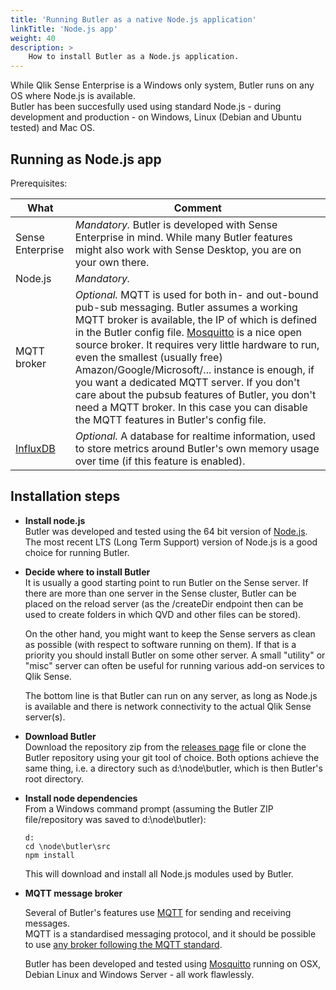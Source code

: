 ```yaml
---
title: 'Running Butler as a native Node.js application'
linkTitle: 'Node.js app'
weight: 40
description: >
    How to install Butler as a Node.js application.
---
```


While Qlik Sense Enterprise is a Windows only system, Butler runs on any OS where Node.js is available.  
Butler has been succesfully used using standard Node.js - during development and production - on Windows, Linux (Debian and Ubuntu tested) and Mac OS.

## Running as Node.js app

Prerequisites:

| What             | Comment |
| ---------------- | ------- |
| Sense Enterprise | _Mandatory._ Butler is developed with Sense Enterprise in mind. While many Butler features might also work with Sense Desktop, you are on your own there. |
| Node.js          | _Mandatory._ |
| MQTT broker | *Optional.* MQTT is used for both in- and out-bound pub-sub messaging. Butler assumes a working MQTT broker is available, the IP of which is defined in the Butler config file. [Mosquitto](https://mosquitto.org/) is a nice open source broker. It requires very little hardware to run, even the smallest (usually free) Amazon/Google/Microsoft/... instance is enough, if you want a dedicated MQTT server. If you don't care about the pubsub features of Butler, you don't need a MQTT broker. In this case you can disable the MQTT features in Butler's config file. |
| [InfluxDB](https://www.influxdata.com/time-series-platform/) | *Optional.* A database for realtime information, used to store metrics around Butler's own memory usage over time (if this feature is enabled). |

## Installation steps

- **Install node.js**  
    Butler was developed and tested using the 64 bit version of [Node.js](https://nodejs.org/en/download/). The most recent LTS (Long Term Support) version of Node.js is a good choice for running Butler.

- **Decide where to install Butler**  
    It is usually a good starting point to run Butler on the Sense server. If there are more than one server in the Sense cluster, Butler can be placed on the reload server (as the /createDir endpoint then can be used to create folders in which QVD and other files can be stored).

    On the other hand, you might want to keep the Sense servers as clean as possible (with respect to software running on them). If that is a priority you should install Butler on some other server. A small "utility" or "misc" server can often be useful for running various add-on services to Qlik Sense.

    The bottom line is that Butler can run on any server, as long as Node.js is available and there is network connectivity to the actual Qlik Sense server(s).

- **Download Butler**  
    Download the repository zip from the [releases page](https://github.com/ptarmiganlabs/butler/releases) file or clone the Butler repository using your git tool of choice. Both options achieve the same thing, i.e. a directory such as d:\node\butler, which is then Butler's root directory.

- **Install node dependencies**  
    From a Windows command prompt (assuming the Butler ZIP file/repository was saved to d:\\node\\butler):

      d:
      cd \node\butler\src
      npm install

    This will download and install all Node.js modules used by Butler.

- **MQTT message broker**

    Several of Butler's features use [MQTT](http://mqtt.org/) for sending and receiving messages.  
    MQTT is a standardised messaging protocol, and it should be possible to use [any broker following the MQTT standard](https://github.com/mqtt/mqtt.github.io/wiki/software?id=software).

    Butler has been developed and tested using [Mosquitto](https://mosquitto.org/) running on OSX, Debian Linux and Windows Server - all work flawlessly.

